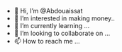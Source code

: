 - 👋 Hi, I’m @Abdouaissat
- 👀 I’m interested in making money..
- 🌱 I’m currently learning ...
- 💞️ I’m looking to collaborate on ...
- 📫 How to reach me ...

<!---
Abdouaissat/Abdouaissat is a ✨ special ✨ repository because its `README.md` (this file) appears on your GitHub profile.
You can click the Preview link to take a look at your changes.
--->
